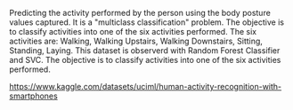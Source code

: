 Predicting the activity performed by the person using the body posture values captured. It is a "multiclass classification" problem. The objective is to classify activities into one of the six activities performed. The six activities are: Walking, Walking Upstairs, Walking Downstairs, Sitting, Standing, Laying. This dataset is observerd with Random Forest Classifier and SVC.
The objective is to classify activities into one of the six activities performed.

https://www.kaggle.com/datasets/uciml/human-activity-recognition-with-smartphones
